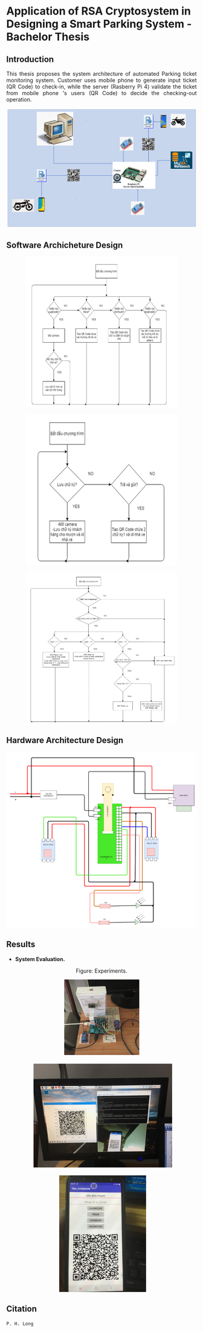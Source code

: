 # Application of RSA Cryptosystem in Designing a Smart Parking System - Bachelor Thesis


## Introduction

<p align="justify"> 
This thesis proposes the system architecture of automated Parking ticket monitoring system. Customer uses mobile phone to generate input ticket (QR Code) to check-in, while the server (Rasberry Pi 4) validate the ticket from mobile phone 's users (QR Code) to decide the checking-out operation.
</p>
<p align="center">
  <img src="figures/System.png" />
</p>

## Software Archicheture Design

<p align="center">
  <img src="figures/SW2.png" width="400" height="400"/>
</p>

<p align="center">
  <img src="figures/SW3.png" width="400" height="400"/>
</p>

<p align="center">
  <img src="figures/SW4.png" width="400" height="400"/>
</p>

## Hardware Architecture Design

<p align="center">
  <img src="figures/hardware2.png" />
</p>

## Results

- **System Evaluation.**
<div align=center>Figure: Experiments.</div>
<p align="center">
  <img src="figures/hardware.png" width="200" height="200" />
</p>
<p align="center">
  <img src="figures/system2.png" title="System Evaluation" />
</p>
<p align="center">
  <img src="figures/system4.png" title="System Evaluation" />
</p>

## Citation
	
`P. H. Long`

